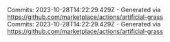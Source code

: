 Commits: 2023-10-28T14:22:29.429Z - Generated via https://github.com/marketplace/actions/artificial-grass
<br>
Commits: 2023-10-28T14:22:29.429Z - Generated via https://github.com/marketplace/actions/artificial-grass
<br>
